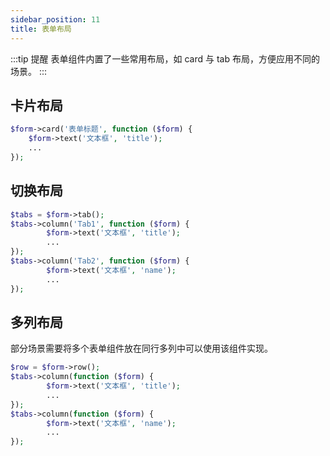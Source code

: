 ```yaml
---
sidebar_position: 11
title: 表单布局
---
```


:::tip 提醒
表单组件内置了一些常用布局，如 card 与 tab 布局，方便应用不同的场景。
:::

## 卡片布局

```php
$form->card('表单标题', function ($form) {
    $form->text('文本框', 'title');
    ...
});
```

## 切换布局

```php
$tabs = $form->tab();
$tabs->column('Tab1', function ($form) {
        $form->text('文本框', 'title');
        ...
});
$tabs->column('Tab2', function ($form) {
        $form->text('文本框', 'name');
        ...
});
```

## 多列布局

部分场景需要将多个表单组件放在同行多列中可以使用该组件实现。

```php
$row = $form->row();
$tabs->column(function ($form) {
        $form->text('文本框', 'title');
        ...
});
$tabs->column(function ($form) {
        $form->text('文本框', 'name');
        ...
});
```